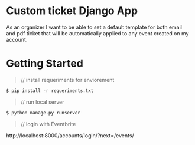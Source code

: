 # Custom ticket Django App

As an organizer I want to be able to set a default template for both email and pdf ticket that will be automatically applied to any event created on my account.

# Getting Started

>// install requeriments for enviorement

```python
$ pip install -r requeriments.txt

```

>// run local server
```python
$ python manage.py runserver

```

>// login with Eventbrite

http://localhost:8000/accounts/login/?next=/events/